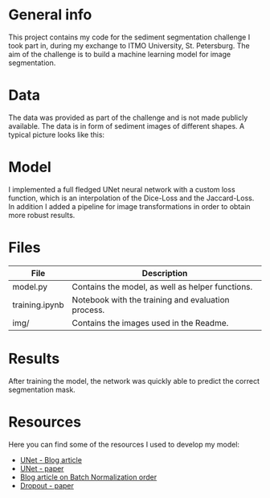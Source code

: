 # General info

This project contains my code for the sediment segmentation challenge I took part in, during my exchange to ITMO University, St. Petersburg. The aim of the challenge is to build a machine learning model for image segmentation.

# Data
The data was provided as part of the challenge and is not made publicly available. The data is in form of sediment images of different shapes. A typical picture looks like this:

# Model
I implemented a full fledged UNet neural network with a custom loss function, which is an interpolation of the Dice-Loss and the Jaccard-Loss. In addition I added a pipeline for image transformations in order to obtain more robust results.


# Files
| File | Description |
| ---- | ----------- | 
| model.py | Contains the model, as well as helper functions. |
| training.ipynb | Notebook with the training and evaluation process.|
| img/ | Contains the images used in the Readme. |

# Results
After training the model, the network was quickly able to predict the correct segmentation mask. 

# Resources
Here you can find some of the resources I used to develop my model:
- [UNet - Blog article](https://towardsdatascience.com/u-net-b229b32b4a71)
- [UNet - paper](https://arxiv.org/pdf/1505.04597.pdf)
- [Blog article on Batch Normalization order](https://www.reddit.com/r/MachineLearning/comments/67gonq/d_batch_normalization_before_or_after_relu/)
- [Dropout - paper](https://www.cs.toronto.edu/~hinton/absps/JMLRdropout.pdf)
